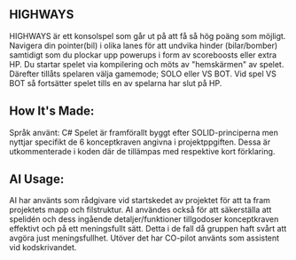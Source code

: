 HIGHWAYS
---------------
HIGHWAYS är ett konsolspel som går ut på att få så hög poäng som möjligt. Navigera din pointer(bil) i olika lanes för att undvika hinder (bilar/bomber) samtidigt som du plockar upp powerups i form av scoreboosts eller extra HP. 
Du startar spelet via kompilering och möts av "hemskärmen" av spelet. Därefter tillåts spelaren välja gamemode; SOLO eller VS BOT. Vid spel VS BOT så fortsätter spelet tills en av spelarna har slut på HP.


How It's Made:
---------------
Språk använt: C#
Spelet är framförallt byggt efter SOLID-principerna men nyttjar specifikt de 6 konceptkraven angivna i projektppgiften. Dessa är utkommenterade i koden där de tillämpas med respektive kort förklaring.


AI Usage:
---------------
AI har använts som rådgivare vid startskedet av projektet för att ta fram projektets mapp och filstruktur.
AI användes också för att säkerställa att spelidén och dess ingående detaljer/funktioner tillgodoser konceptkraven effektivt och på ett meningsfullt sätt. Detta i de fall då gruppen haft svårt att avgöra just meningsfullhet.
Utöver det har CO-pilot använts som assistent vid kodskrivandet.
